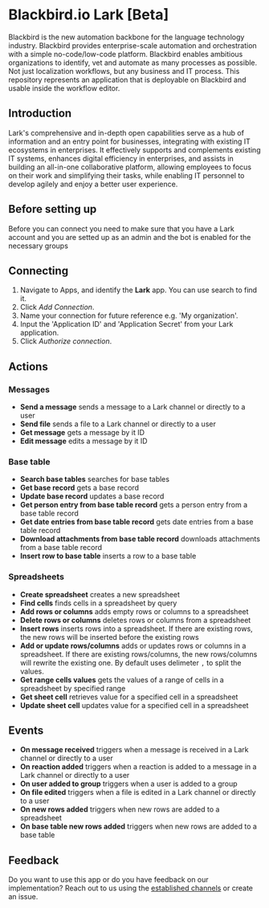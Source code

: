 # Blackbird.io Lark [Beta]

Blackbird is the new automation backbone for the language technology industry. Blackbird provides enterprise-scale automation and orchestration with a simple no-code/low-code platform. Blackbird enables ambitious organizations to identify, vet and automate as many processes as possible. Not just localization workflows, but any business and IT process. This repository represents an application that is deployable on Blackbird and usable inside the workflow editor.

## Introduction

<!-- begin docs -->

Lark's comprehensive and in-depth open capabilities serve as a hub of information and an entry point for businesses, integrating with existing IT ecosystems in enterprises. It effectively supports and complements existing IT systems, enhances digital efficiency in enterprises, and assists in building an all-in-one collaborative platform, allowing employees to focus on their work and simplifying their tasks, while enabling IT personnel to develop agilely and enjoy a better user experience.


## Before setting up

Before you can connect you need to make sure that you have a Lark account  and you are setted up as an admin and the bot is enabled for the necessary groups

## Connecting

1. Navigate to Apps, and identify the **Lark** app. You can use search to find it.
2. Click _Add Connection_.
3. Name your connection for future reference e.g. 'My organization'.
4. Input the 'Application ID' and 'Application Secret' from your Lark application.
5. Click _Authorize connection_.

## Actions

### Messages

- **Send a message** sends a message to a Lark channel or directly to a user
- **Send file** sends a file to a Lark channel or directly to a user
- **Get message** gets a message by it ID
- **Edit message** edits a message by it ID

### Base table

- **Search base tables** searches for base tables
- **Get base record** gets a base record
- **Update base record** updates a base record 
- **Get person entry from base table record** gets a person entry from a base table record
- **Get date entries from base table record** gets date entries from a base table record
- **Download attachments from base table record** downloads attachments from a base table record
- **Insert row to base table** inserts a row to a base table

### Spreadsheets

- **Create spreadsheet** creates a new spreadsheet
- **Find cells** finds cells in a spreadsheet by query
- **Add rows or columns** adds empty rows or columns to a spreadsheet
- **Delete rows or columns** deletes rows or columns from a spreadsheet
- **Insert rows** inserts rows into a spreadsheet. If there are existing rows, the new rows will be inserted before the existing rows
- **Add or update rows/columns** adds or updates rows or columns in a spreadsheet.  If there are existing rows/columns, the new rows/columns will rewrite the existing one. By default uses delimeter `,` to split the values.
- **Get range cells values** gets the values of a range of cells in a spreadsheet by specified range
- **Get sheet cell** retrieves value for a specified cell in a spreadsheet
- **Update sheet cell** updates value for a specified cell in a spreadsheet

## Events

- **On message received** triggers when a message is received in a Lark channel or directly to a user
- **On reaction added** triggers when a reaction is added to a message in a Lark channel or directly to a user
- **On user added to group** triggers when a user is added to a group
- **On file edited** triggers when a file is edited in a Lark channel or directly to a user
- **On new rows added** triggers when new rows are added to a spreadsheet
- **On base table new rows added** triggers when new rows are added to a base table


## Feedback

Do you want to use this app or do you have feedback on our implementation? Reach out to us using the [established channels](https://www.blackbird.io/) or create an issue.

<!-- end docs -->
